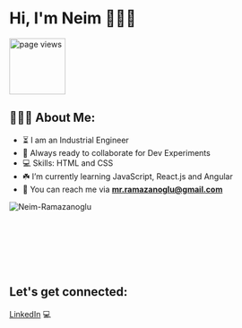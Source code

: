 # Hi, I'm Neim 👩🏼‍💻

<a href="https://github.com/Neim-Ramazanoglu">
 <img src="https://komarev.com/ghpvc/?username=Neim-Ramazanoglu" alt="page views" width="100" />
  </a>

<h2 align="left">👨🏻‍💻 About Me:</h2>

- :hourglass_flowing_sand: I am an Industrial Engineer
- :rocket: Always ready to collaborate for Dev Experiments
- :computer: Skills: HTML and CSS
- :shamrock: I’m currently learning JavaScript, React.js and Angular
- :e-mail: You can reach me via **mr.ramazanoglu@gmail.com**



<p><img align="left" src="https://github-readme-stats.vercel.app/api/top-langs?username=Neim-Ramazanoglu&show_icons=true&locale=en&layout=compact" alt="Neim-Ramazanoglu" /></p>

</br></br></br></br></br></br></br>

<h2 align="left">Let's get connected:</h2>


<a href="https://www.linkedin.com/in/neim-ramazanoglu/">LinkedIn</a> 💻
